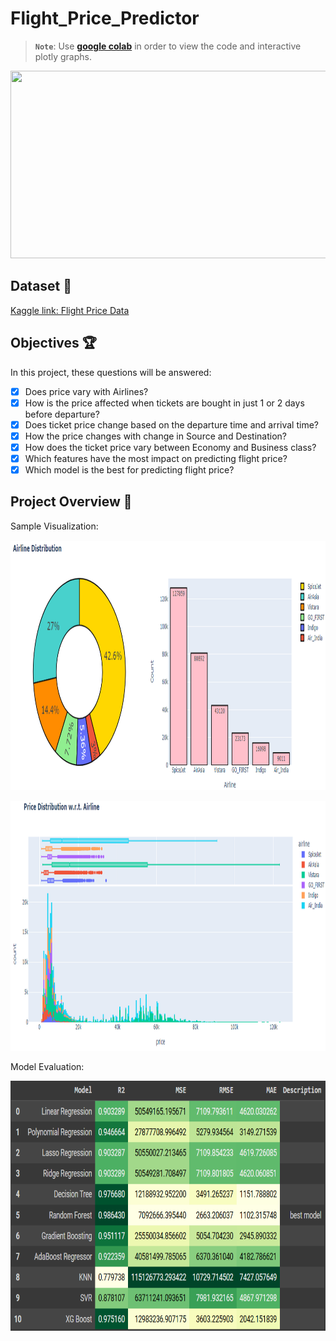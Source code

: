 # Flight_Price_Predictor

> **`Note`**: Use [**google colab**](https://colab.research.google.com/drive/1-NMyMDg-yNUhNk9wypGUWcpW5F78K9Pu?usp=drive_link) in order to view the code and interactive plotly graphs.

<p align="center">
  <img width="600" height="300" src="https://c.tenor.com/jWmfyhrj22cAAAAC/plane-flight.gif">
</p>

## Dataset 📔

[Kaggle link: Flight Price Data](https://www.kaggle.com/datasets/shubhambathwal/flight-price-prediction)

## Objectives 🏆

In this project, these questions will be answered:

* [x] Does price vary with Airlines?
* [x] How is the price affected when tickets are bought in just 1 or 2 days before departure?
* [x] Does ticket price change based on the departure time and arrival time?
* [x] How the price changes with change in Source and Destination?
* [x] How does the ticket price vary between Economy and Business class?
* [x] Which features have the most impact on predicting flight price?
* [x] Which model is the best for predicting flight price?

## Project Overview 💼

Sample Visualization:

<p align="center">
  <img width="1200" height="400" src="https://github.com/shaleen-11/Flight_Price_Predictor/blob/main/Images/airlines.png">
</p>

<p align="center">
  <img width="1200" height="400" src="https://github.com/shaleen-11/Flight_Price_Predictor/blob/main/Images/airelines_price.png">
</p>

Model Evaluation:

<p align="center">
  <img width="1200" height="400" src="https://github.com/shaleen-11/Flight_Price_Predictor/blob/main/Images/results.png">
</p>

